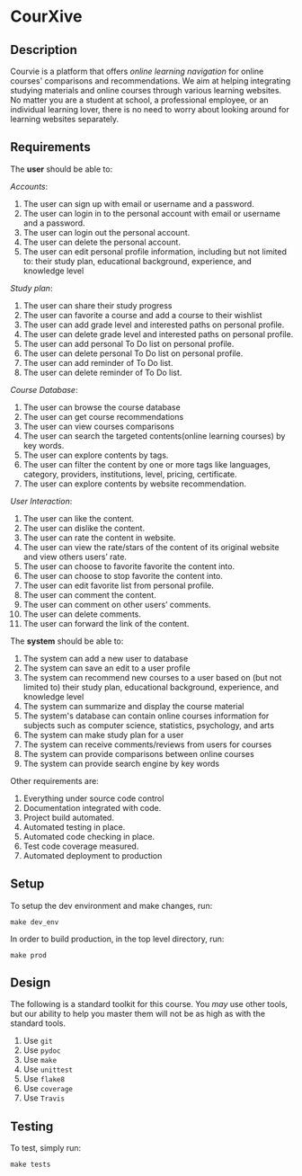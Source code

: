 # CourXive

## Description

Courvie is a platform that offers *online learning navigation* for online courses' comparisons and recommendations. We aim at helping integrating studying materials and online courses through various learning websites. No matter you are a student at school, a professional employee, or an individual learning lover, there is no need to worry about looking around for learning websites separately.

## Requirements

The **user** should be able to:

*Accounts*:
1. The user can sign up with email or username and a password.
1. The user can login in to the personal account with email or username and a password.
1. The user can login out the personal account.
1. The user can delete the personal account.
1. The user can edit personal profile information, including but not limited to: their study plan, educational background, experience, and knowledge level

*Study plan*:
1. The user can share their study progress
1. The user can favorite a course and add a course to their wishlist
1. The user can add grade level and interested paths on personal profile.
1. The user can delete grade level and interested paths on personal profile.
1. The user can add personal To Do list on personal profile.
1. The user can delete personal To Do list on personal profile.
1. The user can add reminder of To Do list.
1. The user can delete reminder of To Do list.

*Course Database*:
1. The user can browse the course database
1. The user can get course recommendations
1. The user can view courses comparisons 
1. The user can search the targeted contents(online learning courses) by key words.
1. The user can explore contents by tags.
1. The user can filter the content by one or more tags like languages, category, providers, institutions, level, pricing, certificate.
1. The user can explore contents by website recommendation. 

*User Interaction*:
1. The user can like the content.
1. The user can dislike the content.
1. The user can rate the content in website.
1. The user can view the rate/stars of the content of its original website and view others users’ rate.
1. The user can choose to favorite favorite the content into.
1. The user can choose to stop favorite the content into.
1. The user can edit favorite list from personal profile.
1. The user can comment the content.
1. The user can comment on other users’ comments.
1. The user can delete comments.
1. The user can forward the link of the content.

The **system** should be able to:

1. The system can add a new user to database
1. The system can save an edit to a user profile
1. The system can recommend new courses to a user based on (but not limited to) their study plan, educational background, experience, and knowledge level
1. The system can summarize and display the course material
1. The system's database can contain online courses information for subjects such as computer science, statistics, psychology, and arts
1. The system can make study plan for a user
1. The system can receive comments/reviews from users for courses
1. The system can provide comparisons between online courses 
1. The system can provide search engine by key words

Other requirements are:

1. Everything under source code control
1. Documentation integrated with code.
1. Project build automated.
1. Automated testing in place.
1. Automated code checking in place.
1. Test code coverage measured.
1. Automated deployment to production

## Setup

To setup the dev environment and make changes, run:

`make dev_env`

In order to build production, in the top level directory, run:

`make prod`

## Design

The following is a standard toolkit for this course. You *may* use other tools,
but our ability to help you master them will not be as high as with the
standard tools.

1. Use `git`
1. Use `pydoc`
1. Use `make`
1. Use `unittest`
1. Use `flake8`
1. Use `coverage`
1. Use `Travis`

## Testing

To test, simply run: 

`make tests`

